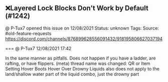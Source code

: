 ## ❌Layered Lock Blocks Don't Work by Default (#1242)
@ P-Tux7 opened this issue on 12/08/2021
Status: unknown
Tags: 
Source: #old-feature-requests https://discord.com/channels/876899628556091432/918195806627037194


=== @ P-Tux7 12/08/2021 17:42

In the same manner as pitfalls. Does not happen if you have a ladder, are rafting, or have flippers.
(meta) thread name was changed: QR or Item Setting Hover Boots Hover Over Drowny Liquids
also does not apply to the land/shallow water part of the liquid combo, just the drowny part
